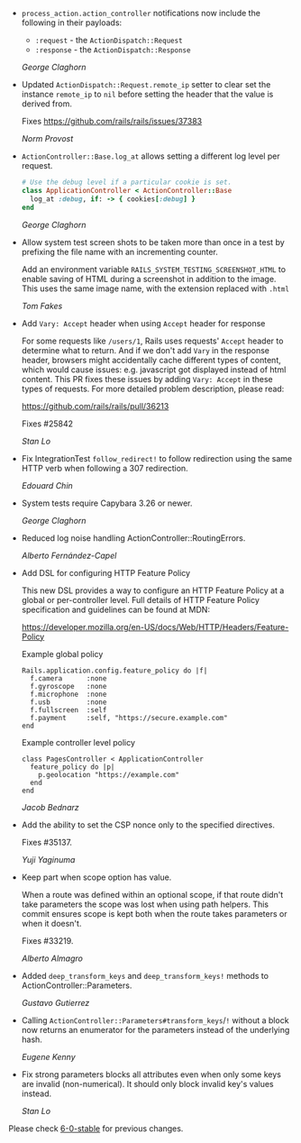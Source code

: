 *   `process_action.action_controller` notifications now include the following in their payloads:

    * `:request` - the `ActionDispatch::Request`
    * `:response` - the `ActionDispatch::Response`

    *George Claghorn*

*   Updated `ActionDispatch::Request.remote_ip` setter to clear set the instance
    `remote_ip` to `nil` before setting the header that the value is derived
    from.

    Fixes https://github.com/rails/rails/issues/37383

    *Norm Provost*

*   `ActionController::Base.log_at` allows setting a different log level per request.

    ```ruby
    # Use the debug level if a particular cookie is set.
    class ApplicationController < ActionController::Base
      log_at :debug, if: -> { cookies[:debug] }
    end
    ```

    *George Claghorn*

*   Allow system test screen shots to be taken more than once in
    a test by prefixing the file name with an incrementing counter.

    Add an environment variable `RAILS_SYSTEM_TESTING_SCREENSHOT_HTML` to
    enable saving of HTML during a screenshot in addition to the image.
    This uses the same image name, with the extension replaced with `.html`

    *Tom Fakes*

*   Add `Vary: Accept` header when using `Accept` header for response

    For some requests like `/users/1`, Rails uses requests' `Accept`
    header to determine what to return. And if we don't add `Vary`
    in the response header, browsers might accidentally cache different
    types of content, which would cause issues: e.g. javascript got displayed
    instead of html content. This PR fixes these issues by adding `Vary: Accept`
    in these types of requests. For more detailed problem description, please read:

    https://github.com/rails/rails/pull/36213

    Fixes #25842

    *Stan Lo*

*   Fix IntegrationTest `follow_redirect!` to follow redirection using the same HTTP verb when following
    a 307 redirection.

    *Edouard Chin*

*   System tests require Capybara 3.26 or newer.

    *George Claghorn*

*   Reduced log noise handling ActionController::RoutingErrors.

    *Alberto Fernández-Capel*

*   Add DSL for configuring HTTP Feature Policy

    This new DSL provides a way to configure an HTTP Feature Policy at a
    global or per-controller level. Full details of HTTP Feature Policy
    specification and guidelines can be found at MDN:

    https://developer.mozilla.org/en-US/docs/Web/HTTP/Headers/Feature-Policy

    Example global policy

    ```
    Rails.application.config.feature_policy do |f|
      f.camera      :none
      f.gyroscope   :none
      f.microphone  :none
      f.usb         :none
      f.fullscreen  :self
      f.payment     :self, "https://secure.example.com"
    end
    ```

    Example controller level policy

    ```
    class PagesController < ApplicationController
      feature_policy do |p|
        p.geolocation "https://example.com"
      end
    end
    ```

    *Jacob Bednarz*

*   Add the ability to set the CSP nonce only to the specified directives.

    Fixes #35137.

    *Yuji Yaginuma*

*   Keep part when scope option has value.

    When a route was defined within an optional scope, if that route didn't
    take parameters the scope was lost when using path helpers. This commit
    ensures scope is kept both when the route takes parameters or when it
    doesn't.

    Fixes #33219.

    *Alberto Almagro*

*   Added `deep_transform_keys` and `deep_transform_keys!` methods to ActionController::Parameters.

    *Gustavo Gutierrez*

*   Calling `ActionController::Parameters#transform_keys`/`!` without a block now returns
    an enumerator for the parameters instead of the underlying hash.

    *Eugene Kenny*

*   Fix strong parameters blocks all attributes even when only some keys are invalid (non-numerical).
    It should only block invalid key's values instead.

    *Stan Lo*


Please check [6-0-stable](https://github.com/rails/rails/blob/6-0-stable/actionpack/CHANGELOG.md) for previous changes.
